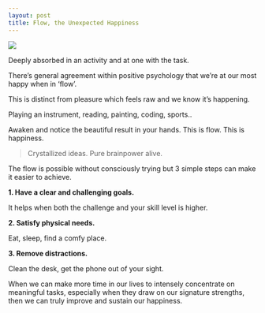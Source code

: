 ```yaml
---
layout: post
title: Flow, the Unexpected Happiness
---
```

![](https://images.unsplash.com/photo-1518837695005-2083093ee35b?ixlib=rb-1.2.1&ixid=eyJhcHBfaWQiOjEyMDd9&auto=format&fit=crop&w=1200&q=80)

Deeply absorbed in an activity and at one with the task.

There’s general agreement within positive psychology that we’re at our most happy when in ‘flow’.

This is distinct from pleasure which feels raw and we know it’s happening.

Playing an instrument, reading, painting, coding, sports..

Awaken and notice the beautiful result in your hands.
This is flow. This is happiness.

> Crystallized ideas. Pure brainpower alive.

The flow is possible without consciously trying but 3 simple steps can make it easier to achieve.

**1. Have a clear and challenging goals.**

It helps when both the challenge and your skill level is higher.

**2. Satisfy physical needs.**

Eat, sleep, find a comfy place.

**3. Remove distractions.**

Clean the desk, get the phone out of your sight.

When we can make more time in our lives to intensely concentrate on meaningful tasks, especially when they draw on our signature strengths, then we can truly improve and sustain our happiness.
